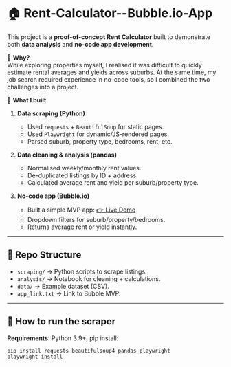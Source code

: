 # 🏠 Rent-Calculator--Bubble.io-App

This project is a **proof-of-concept Rent Calculator** built to demonstrate both **data analysis** and **no-code app development**.

🔹 **Why?**  
While exploring properties myself, I realised it was difficult to quickly estimate rental averages and yields across suburbs. At the same time, my job search required experience in no-code tools, so I combined the two challenges into a project.

🔹 **What I built**  
1. **Data scraping (Python)**  
   - Used `requests` + `BeautifulSoup` for static pages.  
   - Used `Playwright` for dynamic/JS-rendered pages.  
   - Parsed suburb, property type, bedrooms, rent, etc.  

2. **Data cleaning & analysis (pandas)**  
   - Normalised weekly/monthly rent values.  
   - De-duplicated listings by ID + address.  
   - Calculated average rent and yield per suburb/property type.  

3. **No-code app (Bubble.io)**  
   - Built a simple MVP app: [👉 Live Demo](https://rent-calculator-34476.bubbleapps.io/)  
   - Dropdown filters for suburb/property/bedrooms.  
   - Returns average rent or yield instantly.  

---

## 📂 Repo Structure
- `scraping/` → Python scripts to scrape listings.  
- `analysis/` → Notebook for cleaning + calculations.  
- `data/` → Example dataset (CSV).  
- `app_link.txt` → Link to Bubble MVP.  

---

## 🚀 How to run the scraper

**Requirements**: Python 3.9+, pip install:
```bash
pip install requests beautifulsoup4 pandas playwright
playwright install
